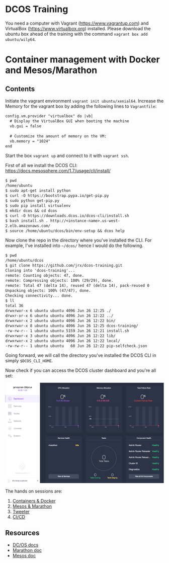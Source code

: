 # DCOS Training

You need a computer with Vagrant (https://www.vagrantup.com) and VirtualBox (https://www.virtualbox.org) installed. Please download the ubuntu box ahead of the training with the command `vagrant box add ubuntu/wily64`.

# Container management with Docker and Mesos/Marathon

## Contents

Initiate the vagrant environment `vagrant init ubuntu/xenial64`. Increase the Memory for the vagrant box by adding the following lines to `Vagrantfile`:
```
config.vm.provider "virtualbox" do |vb|
  # Display the VirtualBox GUI when booting the machine
  vb.gui = false

  # Customize the amount of memory on the VM:
  vb.memory = "1024"
end
```

Start the box `vagrant up` and connect to it with `vagrant ssh`.

First of all we install the DCOS CLI: https://docs.mesosphere.com/1.7/usage/cli/install/

```
$ pwd
/home/ubuntu
$ sudo apt-get install python
$ curl -O https://bootstrap.pypa.io/get-pip.py
$ sudo python get-pip.py
$ sudo pip install virtualenv
$ mkdir dcos && cd dcos
$ curl -O https://downloads.dcos.io/dcos-cli/install.sh
$ bash install.sh . http://<instance-name>.us-west-2.elb.amazonaws.com/
$ source /home/ubuntu/dcos/bin/env-setup && dcos help
```
Now clone the repo in the directory where you've installed the CLI. For example, I've installed into `~/dcos/` hence I would do the following.

```
$ pwd
/home/ubuntu/dcos
$ git clone https://github.com/jrx/dcos-training.git
Cloning into 'dcos-training'...
remote: Counting objects: 47, done.
remote: Compressing objects: 100% (29/29), done.
remote: Total 47 (delta 14), reused 47 (delta 14), pack-reused 0
Unpacking objects: 100% (47/47), done.
Checking connectivity... done.
$ ll
total 36
drwxrwxr-x 6 ubuntu ubuntu 4096 Jun 26 12:25 ./
drwxr-xr-x 6 ubuntu ubuntu 4096 Jun 26 12:22 ../
drwxrwxr-x 2 ubuntu ubuntu 4096 Jun 26 12:22 bin/
drwxrwxr-x 8 ubuntu ubuntu 4096 Jun 26 12:25 dcos-training/
-rw-rw-r-- 1 ubuntu ubuntu 5159 Jun 26 12:21 install.sh
drwxrwxr-x 3 ubuntu ubuntu 4096 Jun 26 12:22 lib/
drwxrwxr-x 2 ubuntu ubuntu 4096 Jun 26 12:22 local/
-rw-rw-r-- 1 ubuntu ubuntu   60 Jun 26 12:22 pip-selfcheck.json
```

Going forward, we will call the directory you've installed the DCOS CLI in simply  `$DCOS_CLI_HOME`.

Now check if you can access the DCOS cluster dashboard and you're all set:

![DCOS Dashboard](img/dcos-dashboard.png)

The hands on sessions are:

1. [Containers &amp; Docker](./docker)
1. [Mesos &amp; Marathon](./mesos-marathon)
1. [Tweeter](./tweeter)
1. [CI/CD](./cicd)

## Resources

- [DC/OS docs](https://dcos.io/docs/1.7/)
- [Marathon doc](https://mesosphere.github.io/marathon/docs/)
- [Mesos doc](http://mesos.apache.org/documentation/latest/)
